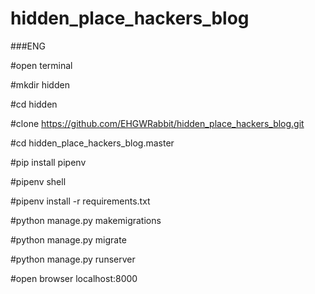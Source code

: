 # hidden_place_hackers_blog
###ENG


#open terminal

#mkdir hidden

#cd hidden

#clone https://github.com/EHGWRabbit/hidden_place_hackers_blog.git

#cd hidden_place_hackers_blog.master

#pip install pipenv 

#pipenv shell

#pipenv install -r requirements.txt 

#python manage.py makemigrations 

#python manage.py migrate

#python  manage.py runserver

#open browser localhost:8000








